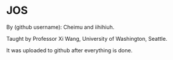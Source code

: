 # JOS

By (github username): Cheimu and iihihiuh.

Taught by Professor Xi Wang, University of Washington, Seattle.

It was uploaded to github after everything is done.
